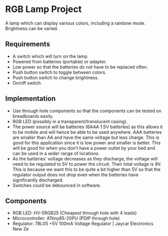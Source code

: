 # RGB Lamp Project
A lamp which can display various colors, including a rainbow mode. Brightness can be varied. 

## Requirements 
- A switch which will turn on the lamp. 
- Powered from batteries (portable) or adapter. 
- Low power so that the batteries do not have to be replaced often. 
- Push button switch to toggle between colors. 
- Push button switch to change brightness. 
- On/off switch. 

## Implementation
- Use through hole components so that the components can be tested on breadboards easily. 
- RGB LED (possibly in a transparent/translucent casing). 
- The power source will be batteries (6AAA 1.5V batteries) as this allows it to be mobile and will hence be able to be used anywhere. AAA batteries are smaller than AA and have the same voltage but less charge. This is good for this application since it is low power and smaller is better. This will be good for when you don’t have a power outlet by your bed and can be used in a wider range of locations.
- As the batteries’ voltage decreases as they discharge, the voltage will need to be regulated to 5V to power the circuit. Their total voltage is 9V. This is because we want this to be quite a bit higher than 5V so that the regulator output does not drop even when the batteries have significantly discharged. 
- Switches could be debounced in software. 

## Components 
- RGB LED: HV-5RGB25 (Cheapest through hole with 4 leads) 
- Microcontroller: ATtiny85-20PU (PDIP through hole) 
- Regulator: 78L05 +5V 100mA Voltage Regulator | Jaycar Electronics New Ze